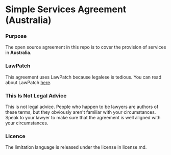 # Simple Services Agreement (Australia)

### Purpose

The open source agreement in this repo is to cover the provision of services in **Australia**.  

### LawPatch

This agreement uses LawPatch because legalese is tedious.  You can read about LawPatch [here](http://lawpatch.org).

### This Is Not Legal Advice

This is not legal advice.  People who happen to be lawyers are authors of these terms, but they obviously aren't familiar with your circumstances.  Speak to your lawyer to make sure that the agreement is well aligned with your circumstances.

### Licence

The limitation language is released under the license in license.md.
